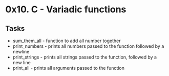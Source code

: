 # 0x10. C - Variadic functions

## Tasks

- sum_them_all - function to add all number together
- print_numbers - prints all numbers passed to the function followed by a newline
- print_strings - prints all strings passed to the function, followed by a new line
- print_all - prints all arguments passed to the function